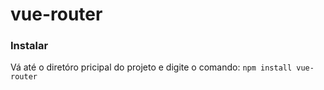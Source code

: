 # vue-router

### Instalar

Vá até o diretóro pricipal do projeto e digite o comando:
```npm install vue-router```


